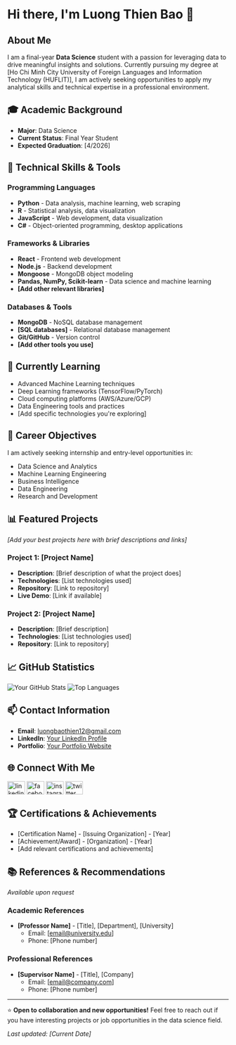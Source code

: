 # Hi there, I'm Luong Thien Bao 👋

## About Me
I am a final-year **Data Science** student with a passion for leveraging data to drive meaningful insights and solutions. Currently pursuing my degree at [Ho Chi Minh City University of Foreign Languages and Information Technology (HUFLIT)], I am actively seeking opportunities to apply my analytical skills and technical expertise in a professional environment.

## 🎓 Academic Background
- **Major**: Data Science
- **Current Status**: Final Year Student
- **Expected Graduation**: [4/2026]

## 🔧 Technical Skills & Tools

### Programming Languages
- **Python** - Data analysis, machine learning, web scraping
- **R** - Statistical analysis, data visualization
- **JavaScript** - Web development, data visualization
- **C#** - Object-oriented programming, desktop applications

### Frameworks & Libraries
- **React** - Frontend web development
- **Node.js** - Backend development
- **Mongoose** - MongoDB object modeling
- **Pandas, NumPy, Scikit-learn** - Data science and machine learning
- **[Add other relevant libraries]**

### Databases & Tools
- **MongoDB** - NoSQL database management
- **[SQL databases]** - Relational database management
- **Git/GitHub** - Version control
- **[Add other tools you use]**

## 🌱 Currently Learning
- Advanced Machine Learning techniques
- Deep Learning frameworks (TensorFlow/PyTorch)
- Cloud computing platforms (AWS/Azure/GCP)
- Data Engineering tools and practices
- [Add specific technologies you're exploring]

## 🎯 Career Objectives
I am actively seeking internship and entry-level opportunities in:
- Data Science and Analytics
- Machine Learning Engineering
- Business Intelligence
- Data Engineering
- Research and Development

## 📊 Featured Projects
*[Add your best projects here with brief descriptions and links]*

### Project 1: [Project Name]
- **Description**: [Brief description of what the project does]
- **Technologies**: [List technologies used]
- **Repository**: [Link to repository]
- **Live Demo**: [Link if available]

### Project 2: [Project Name]
- **Description**: [Brief description]
- **Technologies**: [List technologies used]
- **Repository**: [Link to repository]

## 📈 GitHub Statistics
![Your GitHub Stats](https://github-readme-stats.vercel.app/api?username=Zafkiel-ltb&show_icons=true&theme=radical)
![Top Languages](https://github-readme-stats.vercel.app/api/top-langs/?username=Zafkiel-ltb&layout=compact&theme=radical)

## 📫 Contact Information
- **Email**: [luongbaothien12@gmail.com](mailto:luongbaothien12@gmail.com)
- **LinkedIn**: [Your LinkedIn Profile](https://linkedin.com/in/your-profile)
- **Portfolio**: [Your Portfolio Website](https://your-portfolio.com)

## 🌐 Connect With Me
<p align="left">
<a href="[Your LinkedIn URL]" target="_blank"><img align="center" src="https://raw.githubusercontent.com/rahuldkjain/github-profile-readme-generator/master/src/images/icons/Social/linked-in-alt.svg" alt="linkedin" height="30" width="40" /></a>
<a href="[Your Facebook URL]" target="_blank"><img align="center" src="https://raw.githubusercontent.com/rahuldkjain/github-profile-readme-generator/master/src/images/icons/Social/facebook.svg" alt="facebook" height="30" width="40" /></a>
<a href="[Your Instagram URL]" target="_blank"><img align="center" src="https://raw.githubusercontent.com/rahuldkjain/github-profile-readme-generator/master/src/images/icons/Social/instagram.svg" alt="instagram" height="30" width="40" /></a>
<a href="[Your Twitter URL]" target="_blank"><img align="center" src="https://raw.githubusercontent.com/rahuldkjain/github-profile-readme-generator/master/src/images/icons/Social/twitter.svg" alt="twitter" height="30" width="40" /></a>
</p>

## 🏆 Certifications & Achievements
- [Certification Name] - [Issuing Organization] - [Year]
- [Achievement/Award] - [Organization] - [Year]
- [Add relevant certifications and achievements]

## 📚 References & Recommendations
*Available upon request*

### Academic References
- **[Professor Name]** - [Title], [Department], [University]
  - Email: [email@university.edu]
  - Phone: [Phone number]

### Professional References
- **[Supervisor Name]** - [Title], [Company]
  - Email: [email@company.com]
  - Phone: [Phone number]

---
⭐ **Open to collaboration and new opportunities!** Feel free to reach out if you have interesting projects or job opportunities in the data science field.

*Last updated: [Current Date]*
